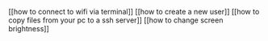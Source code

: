 





[[how to connect to wifi via terminal]]
[[how to create a new user]]
[[how to copy files from your pc to a ssh server]]
[[how to change screen brightness]]

